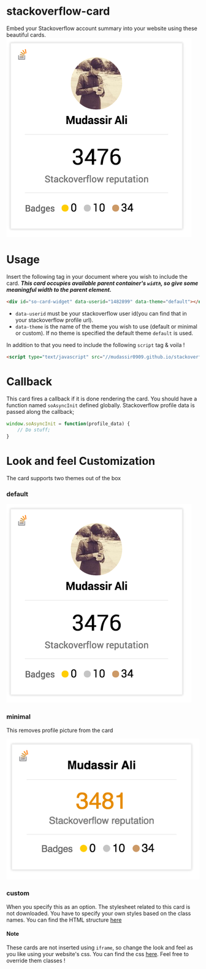 # stackoverflow-card
Embed your Stackoverflow account summary into your website using these beautiful cards.
![screenshot](https://raw.githubusercontent.com/mudassir0909/stackoverflow-card/master/assets/img/so-card.png)
# Usage
Insert the following tag in your document where you wish to include the card. **_This card occupies available parent container's `width`, so give some meaningful width to the parent element._**
```html
<div id="so-card-widget" data-userid="1482899" data-theme="default"></div>
```

* `data-userid` must be your stackoverflow user id(you can find that in your stackoverflow profile url).
* `data-theme` is the name of the theme you wish to use (default or minimal or custom). If no theme is specified the default theme `default` is used.

In addition to that you need to include the following `script` tag & voila !
```html
<script type="text/javascript" src="//mudassir0909.github.io/stackoverflow-card/dist/1.0.0/so-card-widget.min.js"></script>
```

# Callback
This card fires a callback if it is done rendering the card. You should have a function named `soAsyncInit` defined globally. Stackoverflow profile data is passed along the callback;

```javascript
window.soAsyncInit = function(profile_data) {
    // Do stuff;
}
```

# Look and feel Customization
The card supports two themes out of the box

### default
![Default Theme](https://raw.githubusercontent.com/mudassir0909/stackoverflow-card/master/assets/img/so-card.png)

### minimal
This removes profile picture from the card

![screenshot](https://raw.githubusercontent.com/mudassir0909/stackoverflow-card/master/assets/img/so-card-theme-minimal.png)

### custom
When you specify this as an option. The stylesheet related to this card is not downloaded. You have to specify your own styles based on the class names. You can find the HTML structure [here](https://github.com/mudassir0909/stackoverflow-card/blob/master/lib/so-card-template.html)


#### Note
These cards are not inserted using `iframe`, so change the look and feel as you like using your website's css. You can find the css [here](https://github.com/mudassir0909/stackoverflow-card/blob/master/widget.less). Feel free to override them classes !
